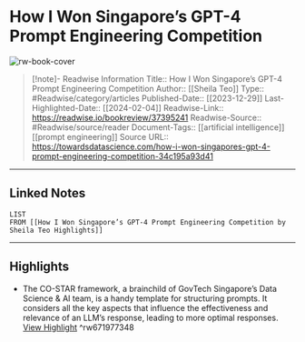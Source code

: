 # How I Won Singapore’s GPT-4 Prompt Engineering Competition

![rw-book-cover](https://miro.medium.com/v2/resize:fit:1036/1*RAI4cBXe1_zaxVykHz79oA.jpeg)
<br>
>[!note]- Readwise Information
>Title:: How I Won Singapore’s GPT-4 Prompt Engineering Competition
>Author:: [[Sheila Teo]]
>Type:: #Readwise/category/articles
>Published-Date:: [[2023-12-29]]
>Last-Highlighted-Date:: [[2024-02-04]]
>Readwise-Link:: https://readwise.io/bookreview/37395241
>Readwise-Source:: #Readwise/source/reader
>Document-Tags:: [[artificial intelligence]] [[prompt engineering]] 
>Source URL:: https://towardsdatascience.com/how-i-won-singapores-gpt-4-prompt-engineering-competition-34c195a93d41
--- 

## Linked Notes
```dataview
LIST
FROM [[How I Won Singapore’s GPT-4 Prompt Engineering Competition by Sheila Teo Highlights]]
```

---

## Highlights
- The CO-STAR framework, a brainchild of GovTech Singapore’s Data Science & AI team, is a handy template for structuring prompts. It considers all the key aspects that influence the effectiveness and relevance of an LLM’s response, leading to more optimal responses. [View Highlight](https://readwise.io/open/671977348) ^rw671977348

